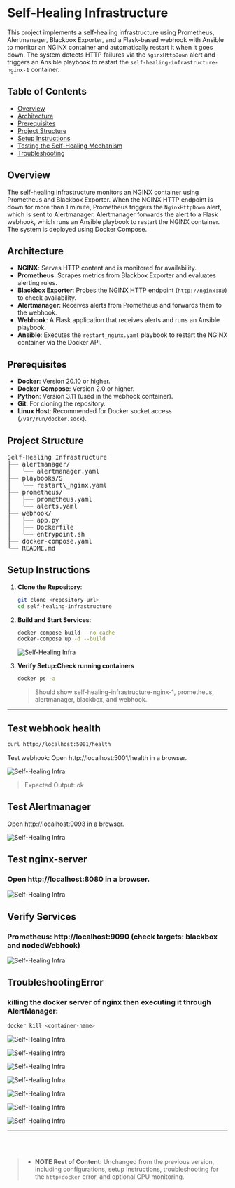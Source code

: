 # Self-Healing Infrastructure

This project implements a self-healing infrastructure using Prometheus, Alertmanager, Blackbox Exporter, and a Flask-based webhook with Ansible to monitor an NGINX container and automatically restart it when it goes down. The system detects HTTP failures via the `NginxHttpDown` alert and triggers an Ansible playbook to restart the `self-healing-infrastructure-nginx-1` container.

## Table of Contents
- [Overview](#overview)
- [Architecture](#architecture)
- [Prerequisites](#prerequisites)
- [Project Structure](#project-structure)
- [Setup Instructions](#setup-instructions)
- [Testing the Self-Healing Mechanism](#testing-the-self-healing-mechanism)
- [Troubleshooting](#troubleshooting)

## Overview
The self-healing infrastructure monitors an NGINX container using Prometheus and Blackbox Exporter. When the NGINX HTTP endpoint is down for more than 1 minute, Prometheus triggers the `NginxHttpDown` alert, which is sent to Alertmanager. Alertmanager forwards the alert to a Flask webhook, which runs an Ansible playbook to restart the NGINX container. The system is deployed using Docker Compose.

## Architecture
- **NGINX**: Serves HTTP content and is monitored for availability.
- **Prometheus**: Scrapes metrics from Blackbox Exporter and evaluates alerting rules.
- **Blackbox Exporter**: Probes the NGINX HTTP endpoint (`http://nginx:80`) to check availability.
- **Alertmanager**: Receives alerts from Prometheus and forwards them to the webhook.
- **Webhook**: A Flask application that receives alerts and runs an Ansible playbook.
- **Ansible**: Executes the `restart_nginx.yaml` playbook to restart the NGINX container via the Docker API.

## Prerequisites
- **Docker**: Version 20.10 or higher.
- **Docker Compose**: Version 2.0 or higher.
- **Python**: Version 3.11 (used in the webhook container).
- **Git**: For cloning the repository.
- **Linux Host**: Recommended for Docker socket access (`/var/run/docker.sock`).

## Project Structure
<pre>
Self-Healing Infrastructure
├── alertmanager/
│   └── alertmanager.yaml
├── playbooks/S
│   └── restart\_nginx.yaml
├── prometheus/
│   ├── prometheus.yaml
│   └── alerts.yaml
├── webhook/
│   ├── app.py
│   ├── Dockerfile
│   └── entrypoint.sh
├── docker-compose.yaml
└── README.md
</pre>

## Setup Instructions
1. **Clone the Repository**:
   ```bash
   git clone <repository-url>
   cd self-healing-infrastructure
   ```
2. **Build and Start Services**:
    ```bash
    docker-compose build --no-cache
    docker-compose up -d --build
    ```
    ![Self-Healing Infra](images/build.png)

3. **Verify Setup:Check running containers**
    ``` bash
    docker ps -a
    ```
   >Should show self-healing-infrastructure-nginx-1, prometheus, alertmanager, blackbox, and webhook.

***

## Test webhook health 

```bash
curl http://localhost:5001/health
```

Test webhook: Open http://localhost:5001/health in a browser.

  ![Self-Healing Infra](images/1.png)

>Expected Output: ok

## Test Alertmanager 

Open http://localhost:9093 in a browser.

  ![Self-Healing Infra](images/2.png)

## Test nginx-server 
### Open http://localhost:8080 in a browser.

 ![Self-Healing Infra](images/3.png)

## Verify Services

### Prometheus: http://localhost:9090 (check targets: blackbox and nodedWebhook)
 ![Self-Healing Infra](images/4.png)

## TroubleshootingError 
### killing the docker server of nginx then executing it through AlertManager:
```bash
docker kill <container-name>
```
 ![Self-Healing Infra](images/5.png)


 ![Self-Healing Infra](images/6.png)

 ![Self-Healing Infra](images/7.png)
 
 ![Self-Healing Infra](images/8.png)
 
 ![Self-Healing Infra](images/9.png)
 
 ![Self-Healing Infra](images/10.png)

 ![Self-Healing Infra](images/11.png)


---
<br></br> 
> - **NOTE Rest of Content**: Unchanged from the previous version, including configurations, setup instructions, troubleshooting for the `http+docker` error, and optional CPU monitoring.








